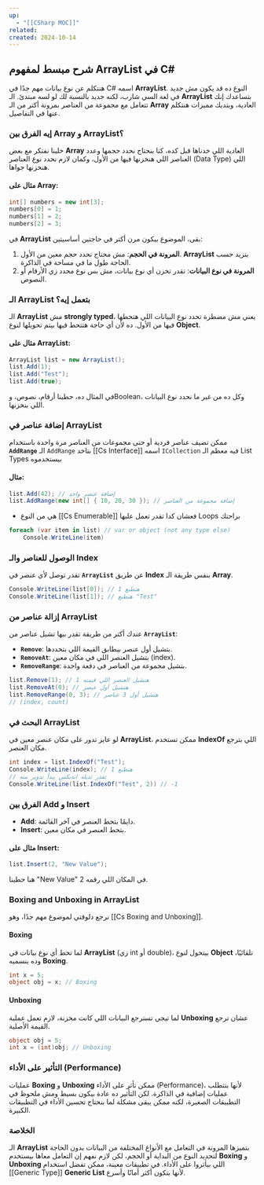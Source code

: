 ```yaml
---
up:
  - "[[CSharp MOC]]"
related: 
created: 2024-10-14
---
```


## شرح مبسط لمفهوم ArrayList في C#

هنتكلم عن نوع بيانات مهم جدًا في C# اسمه **ArrayList**. 
النوع ده قد يكون مش جديد في لغة السي شارب، لكنه جديد بالنسبة لك لو لسه مبتدئ.
الـ **ArrayList** بتساعدك إنك تتعامل مع مجموعة من العناصر بمرونة أكتر من الـ **Array** العادية، وبتديك مميزات هنتكلم عنها في التفاصيل.

### إيه الفرق بين Array و ArrayList؟

خلينا نفتكر مع بعض **Array** العادية اللي خدناها قبل كده، كنا بنحتاج نحدد حجمها وعدد العناصر اللي هنخزنها فيها من الأول، وكمان لازم نحدد نوع العناصر (Data Type) اللي هنخزنها جواها. 

#### مثال على Array:
```csharp
int[] numbers = new int[3];
numbers[0] = 1;
numbers[1] = 2;
numbers[2] = 3;
```

في **ArrayList** بقى، الموضوع بيكون مرن أكتر في حاجتين أساسيتين:
1. **المرونة في الحجم**: مش محتاج تحدد حجم معين من الأول. **ArrayList** بتزيد حسب الحاجة طول ما في مساحة في الذاكرة.
2. **المرونة في نوع البيانات**: تقدر تخزن أي نوع بيانات، مش بس نوع محدد زي الأرقام أو النصوص.

### الـ ArrayList بتعمل إيه؟

الـ **ArrayList** مش **strongly typed**، يعني مش مضطرة تحدد نوع البيانات اللي هتحطها فيها من الأول. 
ده لأن أي حاجة هتتحط فيها بيتم تحويلها لنوع **Object**.

#### مثال على ArrayList:
```csharp
ArrayList list = new ArrayList();
list.Add(1);
list.Add("Test");
list.Add(true);
```

في المثال ده، حطينا أرقام، نصوص، وBoolean، وكل ده من غير ما نحدد نوع البيانات اللي بنخزنها.

### إضافة عناصر في ArrayList
ممكن تضيف عناصر فردية أو حتى مجموعات من العناصر مرة واحدة باستخدام **`AddRange`**
الـ `AddRange` بتاخد [[Cs Interface]] اسمه `ICollection` فيه معظم الـ List Types بيستخدموه
#### مثال:
```csharp
list.Add(42); // إضافة عنصر واحد
list.AddRange(new int[] { 10, 20, 30 }); // إضافة مجموعة من العناصر
```

- هي من النوع [[Cs Enumerable]] فعشان كدا تقدر تعمل عليها Loops براحتك 
```cs
foreach (var item in list) // var or object (not any type else)
	Console.WriteLine(item)
```
### الوصول للعناصر والـ Index

تقدر توصل لأي عنصر في **`ArrayList`** عن طريق **Index** بنفس طريقة الـ **Array**.

```csharp
Console.WriteLine(list[0]); // هتطبع 1
Console.WriteLine(list[1]); // هتطبع "Test"
```

### إزالة عناصر من ArrayList

عندك أكتر من طريقة تقدر بيها تشيل عناصر من **`ArrayList`**:
- **`Remove`**: بتشيل أول عنصر بيطابق القيمة اللي بتحددها.
- **`RemoveAt`**: بتشيل العنصر اللي في مكان معين (index).
- **`RemoveRange`**: بتشيل مجموعة من العناصر في دفعة واحدة.

```csharp
list.Remove(1); // هتشيل العنصر اللي قيمته 1
list.RemoveAt(0); // هتشيل أول عنصر
list.RemoveRange(0, 3); // هتشيل أول 3 عناصر
// (index, count)
```

### البحث في ArrayList

لو عايز تدور على مكان عنصر معين في **ArrayList**، ممكن تستخدم **IndexOf** اللي بترجع مكان العنصر.

```csharp
int index = list.IndexOf("Test");
Console.WriteLine(index); // هتطبع 1
// تقدر تديله انديكس يبدأ تدوير منه
Console.WriteLine(list.IndexOf("Test", 2)) // -1
```

### الفرق بين Add و Insert
- **Add**: دايمًا بتحط العنصر في آخر القائمة.
- **Insert**: بتحط العنصر في مكان معين.

#### مثال على Insert:
```csharp
list.Insert(2, "New Value");
```
هنا حطينا "New Value" في المكان اللي رقمه 2.

### Boxing and Unboxing in ArrayList

نرجع دلوقتي لموضوع مهم جدًا، وهو [[Cs Boxing and Unboxing]]. 
#### Boxing
لما تحط أي نوع بيانات في **ArrayList** (زي int أو double)، بيتحول لنوع **Object** تلقائيًا، وده بنسميه **Boxing**.

```csharp
int x = 5;
object obj = x; // Boxing
```

#### Unboxing
لما تيجي تسترجع البيانات اللي كانت مخزنة، لازم تعمل عملية **Unboxing** عشان ترجع القيمة الأصلية.
```csharp
object obj = 5;
int x = (int)obj; // Unboxing
```

### التأثير على الأداء (Performance)

عمليات **Boxing** و **Unboxing** ممكن تأثر على الأداء (Performance)، لأنها بتتطلب عمليات إضافية في الذاكرة. 
لكن التأثير ده عادة بيكون بسيط ومش ملحوظ في التطبيقات الصغيرة، لكنه ممكن يبقى مشكلة لما بنحتاج تحسين الأداء في التطبيقات الكبيرة.

### الخلاصة

الـ **ArrayList** بتميزها المرونة في التعامل مع الأنواع المختلفة من البيانات بدون الحاجة لتحديد النوع من البداية أو الحجم، لكن لازم نفهم إن التعامل معاها بيستخدم **Boxing** و **Unboxing** اللي بيأثروا على الأداء. 
في تطبيقات معينة، ممكن تفضل استخدام [[Generic Type]] **Generic List** لأنها بتكون أكثر أمانًا وأسرع.